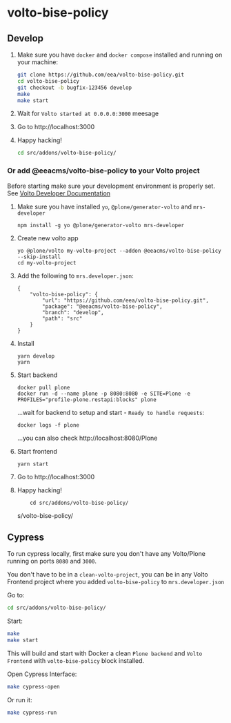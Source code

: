# volto-bise-policy

## Develop

1. Make sure you have `docker` and `docker compose` installed and running on your machine:

    ```Bash
    git clone https://github.com/eea/volto-bise-policy.git
    cd volto-bise-policy
    git checkout -b bugfix-123456 develop
    make
    make start
    ```

1. Wait for `Volto started at 0.0.0.0:3000` meesage

1. Go to http://localhost:3000

1.  Happy hacking!

    ```Bash
    cd src/addons/volto-bise-policy/
    ```

### Or add @eeacms/volto-bise-policy to your Volto project

Before starting make sure your development environment is properly set. See [Volto Developer Documentation](https://docs.voltocms.com/getting-started/install/)

1.  Make sure you have installed `yo`, `@plone/generator-volto` and `mrs-developer`

        npm install -g yo @plone/generator-volto mrs-developer

1.  Create new volto app

        yo @plone/volto my-volto-project --addon @eeacms/volto-bise-policy --skip-install
        cd my-volto-project

1.  Add the following to `mrs.developer.json`:

        {
            "volto-bise-policy": {
                "url": "https://github.com/eea/volto-bise-policy.git",
                "package": "@eeacms/volto-bise-policy",
                "branch": "develop",
                "path": "src"
            }
        }

1.  Install

        yarn develop
        yarn

1.  Start backend

        docker pull plone
        docker run -d --name plone -p 8080:8080 -e SITE=Plone -e PROFILES="profile-plone.restapi:blocks" plone

    ...wait for backend to setup and start - `Ready to handle requests`:

        docker logs -f plone

    ...you can also check http://localhost:8080/Plone

1.  Start frontend

        yarn start

1.  Go to http://localhost:3000

1.  Happy hacking!

            cd src/addons/volto-bise-policy/

    s/volto-bise-policy/

## Cypress

To run cypress locally, first make sure you don't have any Volto/Plone running on ports `8080` and `3000`.

You don't have to be in a `clean-volto-project`, you can be in any Volto Frontend
project where you added `volto-bise-policy` to `mrs.developer.json`

Go to:

  ```BASH
  cd src/addons/volto-bise-policy/
  ```

Start:

  ```Bash
  make
  make start
  ```

This will build and start with Docker a clean `Plone backend` and `Volto Frontend` with `volto-bise-policy` block installed.

Open Cypress Interface:

  ```Bash
  make cypress-open
  ```

Or run it:

  ```Bash
  make cypress-run
  ```
